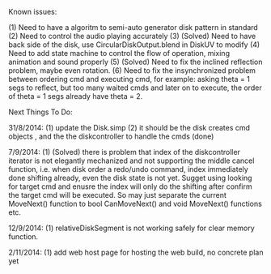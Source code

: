 Known issues:

(1) Need to have a algoritm to semi-auto generator disk pattern in standard
(2) Need to control the audio playing accurately
(3) (Solved) Need to have back side of the disk, use CircularDiskOutput.blend in DiskUV to modify
(4) Need to add state machine to control the flow of operation, mixing animation and sound properly
(5) (Solved) Need to fix the inclined reflection problem, maybe even rotation.
(6) Need to fix the insynchronized problem between ordering cmd and executing cmd, for example: asking theta = 1 segs to reflect, but too many waited cmds and later on to execute, the order of theta = 1 segs already have theta = 2.

Next Things To Do:

31/8/2014:
(1) update the Disk.simp
(2) it should be the disk creates cmd objects , and the the diskcontroller to handle the cmds (done)

7/9/2014:
(1) (Solved) there is problem that index of the diskcontroller iterator is not elegantly mechanized and not supporting the middle cancel function, i.e. when disk order a redo/undo command, index immediately done shifting already, even the disk state is not yet. Sugget using looking for target cmd and enusre the index will only do the shifting after confirm the target cmd will be executed.
So may just separate the current MoveNext() function to bool CanMoveNext() and void MoveNext() functions etc.

12/9/2014:
(1) relativeDiskSegment is not working safely for clear memory function.

2/11/2014:
(1) add web host page for hosting the web build, no concrete plan yet

